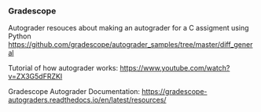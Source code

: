 ### **Gradescope**

Autograder resouces about making an autograder for a C assigment using Python https://github.com/gradescope/autograder_samples/tree/master/diff_general

Tutorial of how autograder works: https://www.youtube.com/watch?v=ZX3G5dFRZKI

Gradescope Autograder Documentation: https://gradescope-autograders.readthedocs.io/en/latest/resources/
